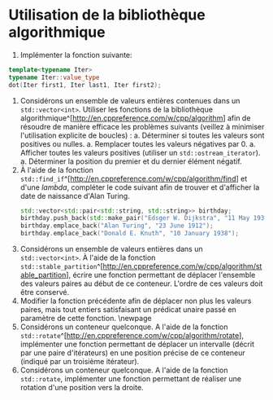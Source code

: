 # Utilisation de la bibliothèque algorithmique

1. Implémenter la fonction suivante: 
```cpp
template<typename Iter>
typename Iter::value_type
dot(Iter first1, Iter last1, Iter first2); 
```
1. Considérons un ensemble de valeurs entières contenues dans un `std::vector<int>`.
Utiliser les fonctions de la bibliothèque algorithmique^[<http://en.cppreference.com/w/cpp/algorithm>]
afin de résoudre de manière efficace les problèmes suivants
(veillez à minimiser l'utilisation explicite de boucles) :
    a. Déterminer si toutes les valeurs sont positives ou nulles.
    a. Remplacer toutes les valeurs négatives par 0.
    a. Afficher toutes les valeurs positives (utiliser un `std::ostream_iterator`).
    a. Déterminer la position du premier et du dernier élément négatif.
1. À l'aide de la fonction `std::find_if`^[<http://en.cppreference.com/w/cpp/algorithm/find>]
et d'une *lambda*, compléter le code suivant afin de trouver et d'afficher la date
de naissance d'Alan Turing.
    ```cpp
    std::vector<std::pair<std::string, std::string>> birthday;
    birthday.push_back(std::make_pair("Edsger W. Dijkstra", "11 May 1930"));
    birthday.emplace_back("Alan Turing", "23 June 1912");
    birthday.emplace_back("Donald E. Knuth", "10 January 1938");
    ```
1. Considérons un ensemble de valeurs entières dans un `std::vector<int>`. À l'aide de la
fonction `std::stable_partition`^[<http://en.cppreference.com/w/cpp/algorithm/stable_partition>],
écrire une fonction permettant de déplacer l'ensemble des valeurs paires au début de ce conteneur.
L'ordre de ces valeurs doit être conservé.
1. Modifier la fonction précédente afin de déplacer non plus les valeurs paires, mais tout
entiers satisfaisant un prédicat unaire passé en paramètre de cette fonction.
\newpage
1. Considérons un conteneur quelconque.
A l'aide de la fonction `std::rotate`^[<http://en.cppreference.com/w/cpp/algorithm/rotate>],
implémenter une fonction permettant de déplacer un intervalle (décrit par une paire d'itérateurs) en une position
précise de ce conteneur (indiqué par un troisième itérateur).
1. Considérons un conteneur quelconque. A l'aide de la fonction `std::rotate`,
implémenter une fonction permettant de réaliser une rotation d'une position vers la droite.
